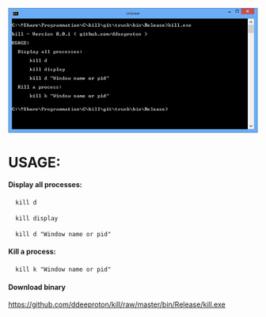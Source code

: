 ![](preview.png)


# USAGE:

  #### Display all processes:

      kill d

      kill display

      kill d "Window name or pid"

  #### Kill a process:

      kill k "Window name or pid"

  #### Download binary

https://github.com/ddeeproton/kill/raw/master/bin/Release/kill.exe
